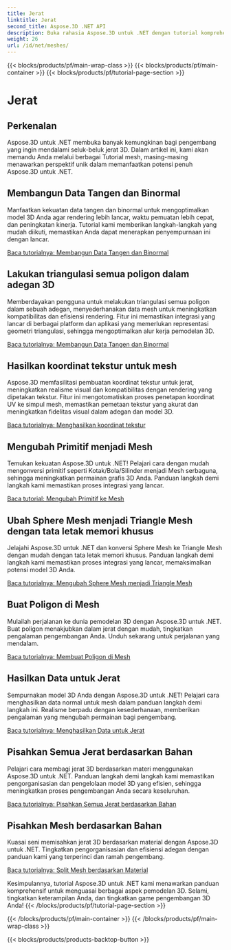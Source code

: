 ```yaml
---
title: Jerat
linktitle: Jerat
second_title: Aspose.3D .NET API
description: Buka rahasia Aspose.3D untuk .NET dengan tutorial komprehensif kami. Optimalkan model 3D, ubah primitif menjadi jerat, dan tingkatkan grafis dengan mudah.
weight: 26
url: /id/net/meshes/
---
```


{{< blocks/products/pf/main-wrap-class >}}
{{< blocks/products/pf/main-container >}}
{{< blocks/products/pf/tutorial-page-section >}}

# Jerat

## Perkenalan

Aspose.3D untuk .NET membuka banyak kemungkinan bagi pengembang yang ingin mendalami seluk-beluk jerat 3D. Dalam artikel ini, kami akan memandu Anda melalui berbagai Tutorial mesh, masing-masing menawarkan perspektif unik dalam memanfaatkan potensi penuh Aspose.3D untuk .NET.

## Membangun Data Tangen dan Binormal

Manfaatkan kekuatan data tangen dan binormal untuk mengoptimalkan model 3D Anda agar rendering lebih lancar, waktu pemuatan lebih cepat, dan peningkatan kinerja. Tutorial kami memberikan langkah-langkah yang mudah diikuti, memastikan Anda dapat menerapkan penyempurnaan ini dengan lancar.

[Baca tutorialnya: Membangun Data Tangen dan Binormal](./build-tangent-binormal-data/)

## Lakukan triangulasi semua poligon dalam adegan 3D

Memberdayakan pengguna untuk melakukan triangulasi semua poligon dalam sebuah adegan, menyederhanakan data mesh untuk meningkatkan kompatibilitas dan efisiensi rendering. Fitur ini memastikan integrasi yang lancar di berbagai platform dan aplikasi yang memerlukan representasi geometri triangulasi, sehingga mengoptimalkan alur kerja pemodelan 3D.

[Baca tutorialnya: Membangun Data Tangen dan Binormal](./convert-polygons-to-triangles/)

 
## Hasilkan koordinat tekstur untuk mesh

Aspose.3D memfasilitasi pembuatan koordinat tekstur untuk jerat, meningkatkan realisme visual dan kompatibilitas dengan rendering yang dipetakan tekstur. Fitur ini mengotomatiskan proses penetapan koordinat UV ke simpul mesh, memastikan pemetaan tekstur yang akurat dan meningkatkan fidelitas visual dalam adegan dan model 3D.

[Baca tutorialnya: Menghasilkan koordinat tekstur](./generate-uv-coordinates/)


## Mengubah Primitif menjadi Mesh

Temukan kekuatan Aspose.3D untuk .NET! Pelajari cara dengan mudah mengonversi primitif seperti Kotak/Bola/Silinder menjadi Mesh serbaguna, sehingga meningkatkan permainan grafis 3D Anda. Panduan langkah demi langkah kami memastikan proses integrasi yang lancar.

[Baca tutorial: Mengubah Primitif ke Mesh](./convert-primitive-to-mesh/)


## Ubah Sphere Mesh menjadi Triangle Mesh dengan tata letak memori khusus

Jelajahi Aspose.3D untuk .NET dan konversi Sphere Mesh ke Triangle Mesh dengan mudah dengan tata letak memori khusus. Panduan langkah demi langkah kami memastikan proses integrasi yang lancar, memaksimalkan potensi model 3D Anda.

[Baca tutorialnya: Mengubah Sphere Mesh menjadi Triangle Mesh](./convert-sphere-mesh-triangle-memory-layout/)

## Buat Poligon di Mesh

Mulailah perjalanan ke dunia pemodelan 3D dengan Aspose.3D untuk .NET. Buat poligon menakjubkan dalam jerat dengan mudah, tingkatkan pengalaman pengembangan Anda. Unduh sekarang untuk perjalanan yang mendalam.

[Baca tutorialnya: Membuat Poligon di Mesh](./create-polygon-in-mesh/)

## Hasilkan Data untuk Jerat

Sempurnakan model 3D Anda dengan Aspose.3D untuk .NET! Pelajari cara menghasilkan data normal untuk mesh dalam panduan langkah demi langkah ini. Realisme berpadu dengan kesederhanaan, memberikan pengalaman yang mengubah permainan bagi pengembang.

[Baca tutorialnya: Menghasilkan Data untuk Jerat](./generate-data-for-meshes/)

## Pisahkan Semua Jerat berdasarkan Bahan

Pelajari cara membagi jerat 3D berdasarkan materi menggunakan Aspose.3D untuk .NET. Panduan langkah demi langkah kami memastikan pengorganisasian dan pengelolaan model 3D yang efisien, sehingga meningkatkan proses pengembangan Anda secara keseluruhan.

[Baca tutorialnya: Pisahkan Semua Jerat berdasarkan Bahan](./split-all-meshes-by-material/)

## Pisahkan Mesh berdasarkan Bahan

Kuasai seni memisahkan jerat 3D berdasarkan material dengan Aspose.3D untuk .NET. Tingkatkan pengorganisasian dan efisiensi adegan dengan panduan kami yang terperinci dan ramah pengembang.

[Baca tutorialnya: Split Mesh berdasarkan Material](./split-mesh-by-material/)

Kesimpulannya, tutorial Aspose.3D untuk .NET kami menawarkan panduan komprehensif untuk menguasai berbagai aspek pemodelan 3D. Selami, tingkatkan keterampilan Anda, dan tingkatkan game pengembangan 3D Anda!
{{< /blocks/products/pf/tutorial-page-section >}}

{{< /blocks/products/pf/main-container >}}
{{< /blocks/products/pf/main-wrap-class >}}

{{< blocks/products/products-backtop-button >}}
